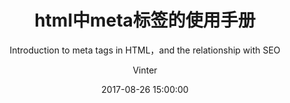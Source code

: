 ---
layout: post
title: "html中meta标签的使用手册"
subtitle: "Introduction to meta tags in HTML，and the relationship with SEO"
date: 2017-08-26 15:00:00
author: "Vinter"
catalog: true
tags:
    - HTML
    - meta
---